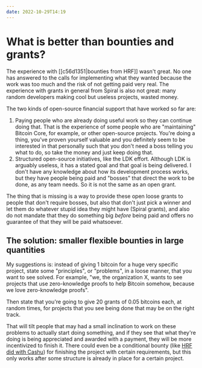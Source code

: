```yaml
---
date: 2022-10-29T14:19
---
```


# What is better than bounties and grants?

The experience with [[c56d1351|bounties from HRF]] wasn't great. No one has answered to the calls for implementing what they wanted because the work was too much and the risk of not getting paid very real. The experience with grants in general from Spiral is also not great: many random developers making cool but useless projects, wasted money.

The two kinds of open-source financial support that have worked so far are:

1. Paying people who are already doing useful work so they can continue doing that. That is the experience of some people who are "maintaining" Bitcoin Core, for example, or other open-source projects. You're doing a thing, you've proven yourself valuable and you definitely seem to be interested in that personally such that you don't need a boss telling you what to do, so take the money and just keep doing that.
2. Structured open-source initiatives, like the LDK effort. Although LDK is arguably useless, it has a stated goal and that goal is being delivered. I don't have any knowledge about how its development process works, but they have people being paid and "bosses" that direct the work to be done, as any team needs. So it is not the same as an open grant.

The thing that is missing is a way to provide these open loose grants to people that don't require bosses, but also that don't just pick a winner and let them do whatever stupid idea they might have (Spiral grants), and also do not mandate that they do something big _before_ being paid and offers no guarantee of that they will be paid whatsoever.

## The solution: smaller flexible bounties in large quantities

My suggestions is: instead of giving 1 bitcoin for a huge very specific project, state some "principles", or "problems", in a loose manner, that you want to see solved. For example, "we, the organization X, wants to see projects that use zero-knowledge proofs to help Bitcoin somehow, because we love zero-knowledge proofs".

Then state that you're going to give 20 grants of 0.05 bitcoins each, at random times, for projects that you see being done that may be on the right track.

That will tilt people that may had a small inclination to work on these problems to actually start doing something, and if they see that what they're doing is being appreciated and awarded with a payment, they will be more incentivized to finish it. There could even be a conditional bounty (like [HRF did with Cashu](https://twitter.com/gladstein/status/1586098033107902477)) for finishing the project with certain requirements, but this only works after some structure is already in place for a certain project.
